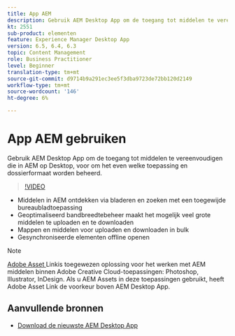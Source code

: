 ```yaml
---
title: App AEM
description: Gebruik AEM Desktop App om de toegang tot middelen te vereenvoudigen die in AEM op Desktop, voor om het even welke toepassing en dossierformaat worden beheerd.
kt: 2551
sub-product: elementen
feature: Experience Manager Desktop App
version: 6.5, 6.4, 6.3
topic: Content Management
role: Business Practitioner
level: Beginner
translation-type: tm+mt
source-git-commit: d9714b9a291ec3ee5f3dba9723de72bb120d2149
workflow-type: tm+mt
source-wordcount: '146'
ht-degree: 6%

---
```



# App AEM gebruiken

Gebruik AEM Desktop App om de toegang tot middelen te vereenvoudigen die in AEM op Desktop, voor om het even welke toepassing en dossierformaat worden beheerd.

>[!VIDEO](https://video.tv.adobe.com/v/28868/?quality=12&learn=on)

+ Middelen in AEM ontdekken via bladeren en zoeken met een toegewijde bureaubladtoepassing
+ Geoptimaliseerd bandbreedtebeheer maakt het mogelijk veel grote middelen te uploaden en te downloaden
+ Mappen en middelen voor uploaden en downloaden in bulk
+ Gesynchroniseerde elementen offline openen

>[!NOTE]
>
> [Adobe Asset ](./adobe-asset-link.md) Linkis toegewezen oplossing voor het werken met AEM middelen binnen Adobe Creative Cloud-toepassingen: Photoshop, Illustrator, InDesign. Als u AEM Assets in deze toepassingen gebruikt, heeft Adobe Asset Link de voorkeur boven AEM Desktop App.

## Aanvullende bronnen

+ [Download de nieuwste AEM Desktop App](https://docs.adobe.com/content/help/en/experience-manager-desktop-app/using/release-notes.html)
